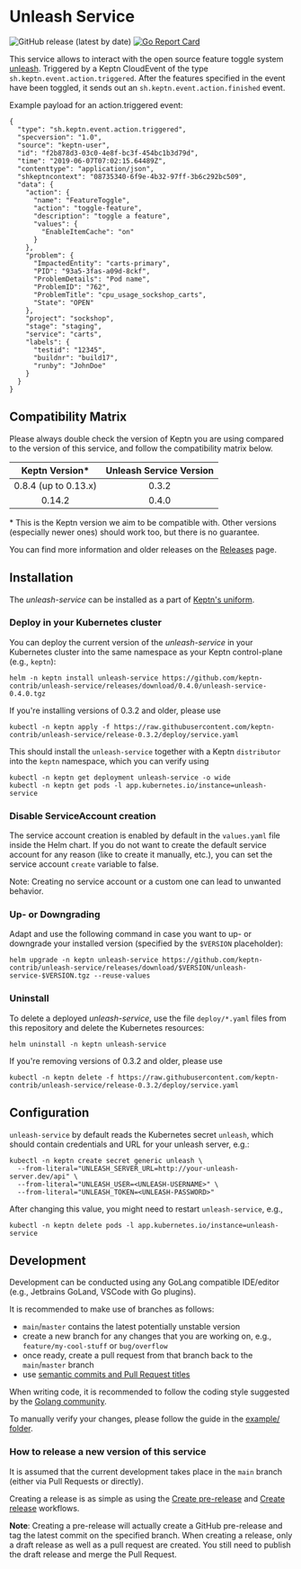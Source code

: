# Unleash Service
![GitHub release (latest by date)](https://img.shields.io/github/v/release/keptn-contrib/unleash-service)
[![Go Report Card](https://goreportcard.com/badge/github.com/keptn-contrib/unleash-service)](https://goreportcard.com/report/github.com/keptn-contrib/unleash-service)

This service allows to interact with the open source feature toggle system [unleash](https://github.com/unleash). 
Triggered by a Keptn CloudEvent of the type `sh.keptn.event.action.triggered`. After the features specified in the event 
have been toggled, it sends out an `sh.keptn.event.action.finished` event.

Example payload for an action.triggered event:

```
{
  "type": "sh.keptn.event.action.triggered",
  "specversion": "1.0",
  "source": "keptn-user",
  "id": "f2b878d3-03c0-4e8f-bc3f-454bc1b3d79d",
  "time": "2019-06-07T07:02:15.64489Z",
  "contenttype": "application/json",
  "shkeptncontext": "08735340-6f9e-4b32-97ff-3b6c292bc509",
  "data": {
    "action": {
      "name": "FeatureToggle",
      "action": "toggle-feature",
      "description": "toggle a feature",
      "values": {
        "EnableItemCache": "on"
      }
    },
    "problem": {
      "ImpactedEntity": "carts-primary",
      "PID": "93a5-3fas-a09d-8ckf",
      "ProblemDetails": "Pod name",
      "ProblemID": "762",
      "ProblemTitle": "cpu_usage_sockshop_carts",
      "State": "OPEN"
    },
    "project": "sockshop",
    "stage": "staging",
    "service": "carts",
    "labels": {
      "testid": "12345",
      "buildnr": "build17",
      "runby": "JohnDoe"
    }
  }
}
```

## Compatibility Matrix

Please always double check the version of Keptn you are using compared to the version of this service, and follow the compatibility matrix below.


|   Keptn Version\*    | Unleash Service Version |
|:--------------------:|:-----------------------:|
| 0.8.4 (up to 0.13.x) |          0.3.2          |
|        0.14.2        |          0.4.0          |

\* This is the Keptn version we aim to be compatible with. Other versions (especially newer ones) should work too, but there is no guarantee.

You can find more information and older releases on the [Releases](https://github.com/keptn-contrib/unleash-service/releases) page.

## Installation

The *unleash-service* can be installed as a part of [Keptn's uniform](https://keptn.sh).

### Deploy in your Kubernetes cluster

You can deploy the current version of the *unleash-service* in your Kubernetes cluster into the same namespace as your Keptn control-plane (e.g., `keptn`):

```console
helm -n keptn install unleash-service https://github.com/keptn-contrib/unleash-service/releases/download/0.4.0/unleash-service-0.4.0.tgz
```

If you're installing versions of 0.3.2 and older, please use
```console
kubectl -n keptn apply -f https://raw.githubusercontent.com/keptn-contrib/unleash-service/release-0.3.2/deploy/service.yaml 
```

This should install the `unleash-service` together with a Keptn `distributor` into the `keptn` namespace, which you can verify using

```console
kubectl -n keptn get deployment unleash-service -o wide
kubectl -n keptn get pods -l app.kubernetes.io/instance=unleash-service
```

### Disable ServiceAccount creation

The service account creation is enabled by default in the `values.yaml` file inside the Helm chart. If you do not want to create the default service account for any reason (like to create it manually, etc.), you can set the service account `create` variable to false.

Note: Creating no service account or a custom one can lead to unwanted behavior.

### Up- or Downgrading

Adapt and use the following command in case you want to up- or downgrade your installed version (specified by the `$VERSION` placeholder):

```console
helm upgrade -n keptn unleash-service https://github.com/keptn-contrib/unleash-service/releases/download/$VERSION/unleash-service-$VERSION.tgz --reuse-values
```

### Uninstall

To delete a deployed *unleash-service*, use the file `deploy/*.yaml` files from this repository and delete the Kubernetes resources:

```console
helm uninstall -n keptn unleash-service
```

If you're removing versions of 0.3.2 and older, please use
```console
kubectl -n keptn delete -f https://raw.githubusercontent.com/keptn-contrib/unleash-service/release-0.3.2/deploy/service.yaml 
```

## Configuration

`unleash-service` by default reads the Kubernetes secret `unleash`, which should contain credentials and URL for your unleash server, e.g.:
```console
kubectl -n keptn create secret generic unleash \
  --from-literal="UNLEASH_SERVER_URL=http://your-unleash-server.dev/api" \
  --from-literal="UNLEASH_USER=<UNLEASH-USERNAME>" \
  --from-literal="UNLEASH_TOKEN=<UNLEASH-PASSWORD>"
```

After changing this value, you might need to restart `unleash-service`, e.g.,
```console
kubectl -n keptn delete pods -l app.kubernetes.io/instance=unleash-service
```

## Development

Development can be conducted using any GoLang compatible IDE/editor (e.g., Jetbrains GoLand, VSCode with Go plugins).

It is recommended to make use of branches as follows:

* `main`/`master` contains the latest potentially unstable version
* create a new branch for any changes that you are working on, e.g., `feature/my-cool-stuff` or `bug/overflow`
* once ready, create a pull request from that branch back to the `main`/`master` branch
* use [semantic commits and Pull Request titles](https://www.conventionalcommits.org/en/v1.0.0/)

When writing code, it is recommended to follow the coding style suggested by the [Golang community](https://github.com/golang/go/wiki/CodeReviewComments).

To manually verify your changes, please follow the guide in the [example/ folder](example).

### How to release a new version of this service

It is assumed that the current development takes place in the `main` branch (either via Pull Requests or directly).

Creating a release is as simple as using the
[Create pre-release](https://github.com/keptn-contrib/unleash-service/actions/workflows/pre-release.yml) and
[Create release](https://github.com/keptn-contrib/unleash-service/actions/workflows/release.yml) workflows.

**Note**: Creating a pre-release will actually create a GitHub pre-release and tag the latest commit on the specified branch.
When creating a release, only a draft release as well as a pull request are created. You still need to publish the draft
release and merge the Pull Request.

